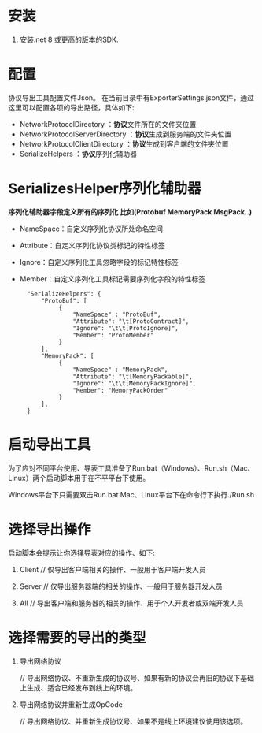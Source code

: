# 安装
1. 安装.net 8 或更高的版本的SDK.
# 配置
协议导出工具配置文件Json。
在当前目录中有ExporterSettings.json文件，通过这里可以配置各项的导出路径，具体如下:

- NetworkProtocolDirectory ：**协议**文件所在的文件夹位置
- NetworkProtocolServerDirectory ：**协议**生成到服务端的文件夹位置
- NetworkProtocolClientDirectory ：**协议**生成到客户端的文件夹位置
- SerializeHelpers ：**协议**序列化辅助器

# SerializesHelper序列化辅助器
**序列化辅助器字段定义所有的序列化 比如(Protobuf MemoryPack MsgPack..)**

- NameSpace：自定义序列化协议所处命名空间
- Attribute：自定义序列化协议类标记的特性标签
- Ignore：自定义序列化工具忽略字段的标记特性标签
- Member：自定义序列化工具标记需要序列化字段的特性标签

        "SerializeHelpers": {
            "ProtoBuf": [
                 {
                     "NameSpace" : "ProtoBuf",
                     "Attribute": "\t[ProtoContract]",
                     "Ignore": "\t\t[ProtoIgnore]",
                     "Member": "ProtoMember"
                 }
            ],
            "MemoryPack": [
                 {
                     "NameSpace" : "MemoryPack",
                     "Attribute": "\t[MemoryPackable]",
                     "Ignore": "\t\t[MemoryPackIgnore]",
                     "Member": "MemoryPackOrder"
                 }
            ],
        }
   

# 启动导出工具

为了应对不同平台使用、导表工具准备了Run.bat（Windows）、Run.sh（Mac、Linux）两个启动脚本用于在不平平台下使用。

Windows平台下只需要双击Run.bat
Mac、Linux平台下在命令行下执行./Run.sh

# 选择导出操作

启动脚本会提示让你选择导表对应的操作、如下:

1. Client	 // 仅导出客户端相关的操作、一般用于客户端开发人员

2. Server       // 仅导出服务器端的相关的操作、一般用于服务器开发人员

3. All              // 导出客户端和服务器的相关的操作、用于个人开发者或双端开发人员

# 选择需要的导出的类型

1. 导出网络协议 

   // 导出网络协议、不重新生成的协议号、如果有新的协议会再旧的协议下基础上生成、适合已经发布到线上的环境。

2. 导出网络协议并重新生成OpCode

   // 导出网络协议、并重新生成协议号、如果不是线上环境建议使用该选项。

